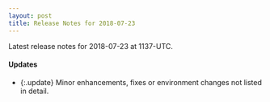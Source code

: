 ```yaml
---
layout: post
title: Release Notes for 2018-07-23
---
```


Latest release notes for 2018-07-23 at 1137-UTC.

<div class='updates' markdown='1'>

#### Updates

- {:.update} Minor enhancements, fixes or environment changes not listed in detail.

</div>


